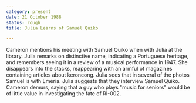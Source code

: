 ```yaml
---
category: present
date: 21 October 1988
status: rough
title: Julia Learns of Samuel Quiko

---
```



Cameron
mentions his meeting with Samuel Quiko when with Julia at the library. Julia remarks on distinctive
name, indicating a Portuguese heritage, and remembers seeing it in a
review of a musical performance in 1947. She disappears into the stacks,
reappearing with an armful of magazines containing articles about
keroncong. Julia sees that in several of the photos Samuel is with
Emeria. Julia suggests that they interview Samuel Quiko. Cameron demurs,
saying that a guy who plays "music for seniors" would be of little value
in investigating the fate of RI-002.
